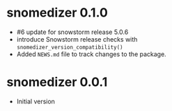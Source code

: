 
# snomedizer 0.1.0

* #6 update for snowstorm release 5.0.6
* introduce Snowstorm release checks with `snomedizer_version_compatibility()`
* Added `NEWS.md` file to track changes to the package.

# snomedizer 0.0.1

* Initial version
